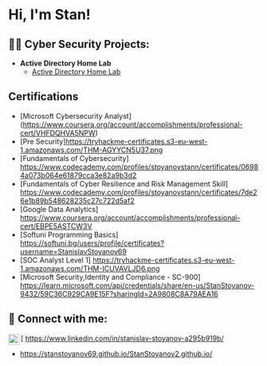 

<h1>Hi, I'm Stan! </h1>

<h2>👨‍💻 Cyber Security Projects:</h2>

- <b>Active Directory Home Lab</b>
  - [Active Directory Home Lab](https://github.com/)


<h2>Certifications </h2>

- [Microsoft Cybersecurity Analyst] (https://www.coursera.org/account/accomplishments/professional-cert/VHFDQHVA5NPW)
- [Pre Security]https://tryhackme-certificates.s3-eu-west-1.amazonaws.com/THM-AGYYCN5U37.png
- [Fundamentals of Cybersecurity] https://www.codecademy.com/profiles/stoyanovstann/certificates/06984a073b064e61879cca3e82a9b3d2
- [Fundamentals of Cyber Resilience and Risk Management Skill] https://www.codecademy.com/profiles/stoyanovstann/certificates/7de26e1b89b548628235c27c722d5af2
- [Google Data Analytics] https://www.coursera.org/account/accomplishments/professional-cert/EBPE5ASTCW3V
- [Softuni Programming Basics] https://softuni.bg/users/profile/certificates?username=StanislavStoyanov69
- [SOC Analyst Level 1] https://tryhackme-certificates.s3-eu-west-1.amazonaws.com/THM-ICUVAVLJD6.png
- [Microsoft Security,Identity and Compliance - SC-900] https://learn.microsoft.com/api/credentials/share/en-us/StanStoyanov-9432/59C36C929CA9E15F?sharingId=2A9808C8A79AEA16
<h2> 🤳 Connect with me:</h2>



[<img align="left" alt="JoshMadakor | LinkedIn" width="22px" src="https://cdn.jsdelivr.net/npm/simple-icons@v3/icons/linkedin.svg" /> https://www.linkedin.com/in/stanislav-stoyanov-a295b919b/
-  https://stanstoyanov69.github.io/StanStoyanov2.github.io/
<!--
**joshmadakor1/joshmadakor1** is a ✨ _special_ ✨ repository because its `README.md` (this file) appears on your GitHub profile.

Here are some ideas to get you started:

- 🔭 I’m currently working on ...
- 🌱 I’m currently learning ...
- 👯 I’m looking to collaborate on ...
- 🤔 I’m looking for help with ...
- 💬 Ask me about ...
- 📫 How to reach me: ...
- 😄 Pronouns: ...
- ⚡ Fun fact: ...
-->
